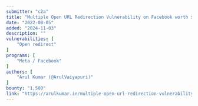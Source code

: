 ```yaml
---
submitter: "c2a"
title: "Multiple Open URL Redirection Vulnerability on Facebook worth $1500"
date: "2022-08-05"
added: "2024-11-03"
description: ""
vulnerabilities: [
    "Open redirect"
]
programs: [
    "Meta / Facebook"
]
authors: [
    "Arul Kumar (@ArulVaiyapuri)"
]
bounty: "1,500"
link: "https://arulkumar.in/multiple-open-url-redirection-vulnerability-in-facebook-worth-1500/"
---
```




